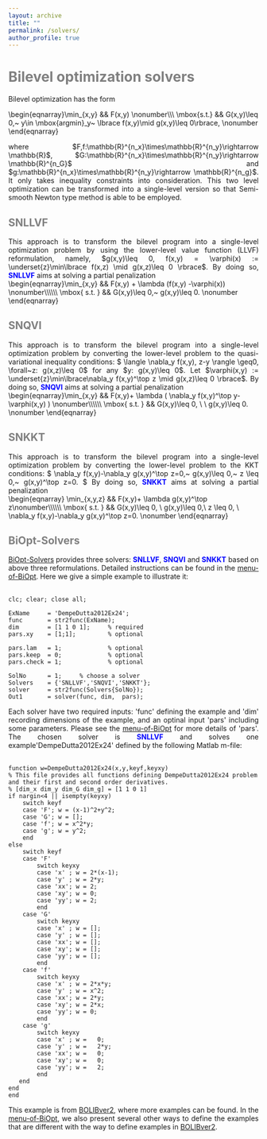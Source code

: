 ```yaml
---
layout: archive
title: ""   
permalink: /solvers/
author_profile: true
---
```


<span style="color:grey">Bilevel optimization solvers</span> 
===

Bilevel optimization has the form

\begin{eqnarray}\min_{x,y} &&   F(x,y) \nonumber\\\\\\
\mbox{s.t.} && G(x,y)\leq 0,~ y\in \mbox{argmin}_y~ \lbrace f(x,y)\mid g(x,y)\leq 0\rbrace, \nonumber
\end{eqnarray}
<div style="text-align:justify;">
where  $F,f:\mathbb{R}^{n_x}\times\mathbb{R}^{n_y}\rightarrow \mathbb{R}$, $G:\mathbb{R}^{n_x}\times\mathbb{R}^{n_y}\rightarrow \mathbb{R}^{n_G}$ and $g:\mathbb{R}^{n_x}\times\mathbb{R}^{n_y}\rightarrow \mathbb{R}^{n_g}$. It only takes inequality constraints into consideration. This two level optimization can be transformed into a single-level version so that Semi-smooth Newton type method is able to be employed. 
</div>
 
<span style="color:grey">SNLLVF</span>
---
<div style="text-align:justify;">
This approach is to transform the bilevel program into a single-level optimization problem by using
the lower-level value function (LLVF) reformulation, namely,  $g(x,y)\leq 0, f(x,y) = \varphi(x) := \underset{z}\min\lbrace f(x,z) \mid g(x,z)\leq 0 \rbrace$.   By doing so, <span style="color:blue"><b>SNLLVF</b></span> aims at solving a partial penalization
</div>
\begin{eqnarray}\min_{x,y} && F(x,y) + \lambda (f(x,y) -\varphi(x)) \nonumber\\\\\\
\mbox{ s.t. } &&  G(x,y)\leq 0,~ g(x,y)\leq 0. \nonumber
\end{eqnarray}
 
<span style="color:grey">SNQVI</span>
---
<div style="text-align:justify;">
This approach is to transform the bilevel program into a single-level optimization problem 
by converting the lower-level problem to the quasi-variational inequality conditions: $ \langle \nabla_y f(x,y), z-y \rangle \geq0, \forall~z: g(x,z)\leq 0$ for any $y: g(x,y)\leq 0$. Let $\varphi(x,y) := \underset{z}\min\lbrace\nabla_y f(x,y)^\top z \mid g(x,z)\leq 0  \rbrace$.  By doing so,  <span style="color:blue"><b>SNQVI</b></span> aims at solving a partial penalization
</div>
\begin{eqnarray}\min_{x,y} && F(x,y)+ \lambda ( \nabla_y f(x,y)^\top y-\varphi(x,y) ) \nonumber\\\\\\
\mbox{ s.t. } && G(x,y)\leq 0,  \ \   g(x,y)\leq 0. \nonumber
\end{eqnarray}


<span style="color:grey">SNKKT</span>
---
<div style="text-align:justify;">
This approach is to transform the bilevel program into a single-level optimization problem 
by converting the lower-level problem to the KKT conditions: $ \nabla_y f(x,y)-\nabla_y g(x,y)^\top z=0,~ g(x,y)\leq 0,~  z \leq 0,~   g(x,y)^\top z=0. $ By doing so,  <span style="color:blue"><b>SNKKT</b></span> aims at solving a partial penalization
 </div>
\begin{eqnarray}
\min_{x,y,z}  && F(x,y)+ \lambda g(x,y)^\top z\nonumber\\\\\\
\mbox{ s.t. } && G(x,y)\leq 0,  \   g(x,y)\leq 0,\ z \leq 0, \ \nabla_y f(x,y)-\nabla_y g(x,y)^\top z=0. \nonumber
\end{eqnarray}  


<span style="color:grey">BiOpt-Solvers</span>
---
<div style="text-align:justify;">
<a href="/files/BiOpt-Solvers.zip">BiOpt-Solvers</a> provides three solvers: <span style="color:blue"><b>SNLLVF</b></span>, <span style="color:blue"><b>SNQVI</b></span>  and <span style="color:blue"><b>SNKKT</b></span> based on above three reformulations. Detailed instructions can be found in  the <a href="/files/menu-of-BiOpt.pdf">menu-of-BiOpt</a>. Here we give a simple example to illustrate it:
</div> <br>

```
clc; clear; close all; 

ExName     = 'DempeDutta2012Ex24'; 
func       = str2func(ExName);
dim        = [1 1 0 1];     % required
pars.xy    = [1;1];         % optional

pars.lam   = 1;             % optional
pars.keep  = 0;             % optional 
pars.check = 1;             % optional

SolNo      = 1;     % choose a solver
Solvers    = {'SNLLVF','SNQVI','SNKKT'}; 
solver     = str2func(Solvers{SolNo});  
Out1       = solver(func, dim,  pars);
```
<div style="text-align:justify;">
Each solver have two required inputs: 'func' defining the example and 'dim' recording dimensions of the example, and an optinal input 'pars' including some parameters. Please see the <a href="/files/menu-of-BiOpt.pdf">menu-of-BiOpt</a> for more details of 'pars'. The chosen solver is <span style="color:blue"><b>SNLLVF</b></span> and solves one example'DempeDutta2012Ex24' defined by the following Matlab m-file:
</div> <br>

```
function w=DempeDutta2012Ex24(x,y,keyf,keyxy)
% This file provides all functions defining DempeDutta2012Ex24 problem and their first and second order derivatives.
% [dim_x dim_y dim_G dim_g] = [1 1 0 1]
if nargin<4 || isempty(keyxy)
    switch keyf
    case 'F'; w = (x-1)^2+y^2;
    case 'G'; w = []; 
    case 'f'; w = x^2*y;      
    case 'g'; w = y^2; 
    end    
else
    switch keyf
    case 'F'
        switch keyxy
        case 'x' ; w = 2*(x-1);         
        case 'y' ; w = 2*y;        
        case 'xx'; w = 2;
        case 'xy'; w = 0;
        case 'yy'; w = 2;
        end 
    case 'G'  
        switch keyxy
        case 'x' ; w = [];    
        case 'y' ; w = [];      
        case 'xx'; w = [];
        case 'xy'; w = [];
        case 'yy'; w = [];
        end           
    case 'f'   
        switch keyxy
        case 'x' ; w = 2*x*y;    
        case 'y' ; w = x^2;          
        case 'xx'; w = 2*y;
        case 'xy'; w = 2*x;
        case 'yy'; w = 0;
        end           
    case 'g'   
        switch keyxy
        case 'x' ; w =   0;  
        case 'y' ; w =   2*y;         
        case 'xx'; w =   0;  
        case 'xy'; w =   0;  
        case 'yy'; w =   2; 
        end        
   end   
end
end
```
<div style="text-align:justify;">
This example is from <a href="/files/BOLIBver2.zip">BOLIBver2</a>, where more examples can be found. In the <a href="/files/menu-of-BiOpt.pdf">menu-of-BiOpt</a>, we also present several other ways to define the examples that are different with the way to define examples in <a href="/files/BOLIBver2.zip">BOLIBver2</a>.
</div>
